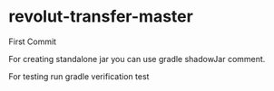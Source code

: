 # revolut-transfer-master
First Commit


For creating standalone jar you can use gradle shadowJar comment.

For testing run  gradle verification test
